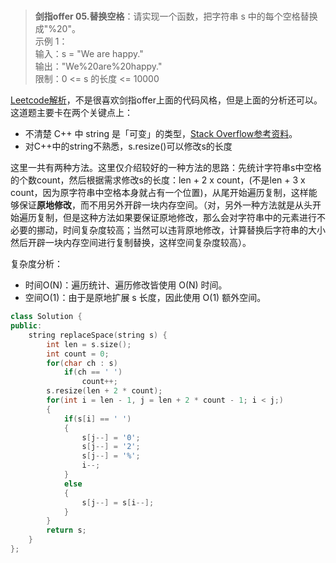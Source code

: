 #

>**剑指offer 05.替换空格**：请实现一个函数，把字符串 s 中的每个空格替换成"%20"。  
>示例 1：  
>输入：s = "We are happy."  
>输出："We%20are%20happy."  
>限制：0 <= s 的长度 <= 10000

[Leetcode解析](https://leetcode-cn.com/problems/ti-huan-kong-ge-lcof/solution/mian-shi-ti-05-ti-huan-kong-ge-ji-jian-qing-xi-tu-/)，不是很喜欢剑指offer上面的代码风格，但是上面的分析还可以。  
这道题主要卡在两个关键点上：

- 不清楚 C++ 中 string 是「可变」的类型，[Stack Overflow参考资料](https://stackoverflow.com/questions/28442719/are-c-strings-mutable-unlike-java-strings)。
- 对C++中的string不熟悉，s.resize()可以修改s的长度  

这里一共有两种方法。这里仅介绍较好的一种方法的思路：先统计字符串s中空格的个数count，然后根据需求修改s的长度：len + 2 x count，(不是len + 3 x count，因为原字符串中空格本身就占有一个位置)，从尾开始遍历复制，这样能够保证**原地修改**，而不用另外开辟一块内存空间。（对，另外一种方法就是从头开始遍历复制，但是这种方法如果要保证原地修改，那么会对字符串中的元素进行不必要的挪动，时间复杂度较高；当然可以违背原地修改，计算替换后字符串的大小然后开辟一块内存空间进行复制替换，这样空间复杂度较高）。  

复杂度分析：

- 时间O(N)：遍历统计、遍历修改皆使用 O(N) 时间。
- 空间O(1)：由于是原地扩展 s 长度，因此使用 O(1) 额外空间。

```C++
class Solution {
public:
    string replaceSpace(string s) {
        int len = s.size();
        int count = 0;
        for(char ch : s)
            if(ch == ' ')
                count++;
        s.resize(len + 2 * count);
        for(int i = len - 1, j = len + 2 * count - 1; i < j;)
        {
            if(s[i] == ' ')
            {
                s[j--] = '0';
                s[j--] = '2';
                s[j--] = '%';
                i--;
            }
            else
            {
                s[j--] = s[i--];
            }
        }
        return s;
    }
};
```
